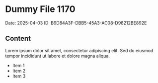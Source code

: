 # Dummy File 1170

Date: 2025-04-03
ID: B9D84A3F-DBB5-45A3-AC08-D98212BE892E

## Content

Lorem ipsum dolor sit amet, consectetur adipiscing elit.
Sed do eiusmod tempor incididunt ut labore et dolore magna aliqua.

* Item 1
* Item 2
* Item 3
